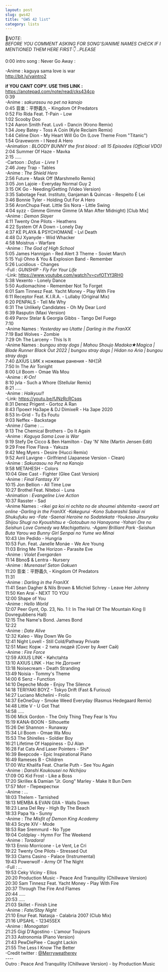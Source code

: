 ```yaml
---
layout: post
slug: gws42
title: "GWS 42 list"
category: lists
---
```

<p>📌<em>NOTE</em>:<br>
<em>BEFORE YOU COMMENT ASKING FOR SONG'S/ANIME NAMES CHECK IF I MENTIONED THEM HERE FIRST👇 ..PLEASE</em></p>
<p>0:00 intro song : Never Go Away :<br>
<p>        -Anime : kaguya sama love is war<br>
<a href="http://bit.ly/vaintro2">http://bit.ly/vaintro2</a><br>
    <p>
        <strong>if YOU CANT COPY. USE THIS LINK :</strong><br>
    <a href="https://anotepad.com/note/read/cks434cp">https://anotepad.com/note/read/cks434cp</a><br>
    0:39<br>
    -Anime : <em>sakurasou no pet na kanojo</em><br>
    0:45 音楽：平野義久 - Kingdom Of Predators<br>
    0:52 Flo Rida Feat. T-Pain - Low<br>
    1:02 Scooby Doo<br>
    1:24 Aaron Smith Feat. Luvli - Dancin (Krono Remix)<br>
    1:34 Joey Batey - Toss A Coin (Kyle Reclaim Remix)<br>
    1:44 Céline Dion - My Heart Will Go On (Love Theme From "Titanic")<br>
    1:54 Graveworm - I Need A Hero<br>
    -Animation : <em>BLOODY BUNNY the first blood : all 15 Episodes (Official VDO)</em><br>
    2:04 Summer Of Haze - Mavka<br>
    2:15 .....<br>
    -Cartoon : <em>Dofus - Livre 1</em><br>
    2:46 Joey Trap - Tables<br>
    -Anime : <em>The Shield Hero</em><br>
    2:56 Future - Mask Off (Marshmello Remix)<br>
    3:05 Jon Lajoie - Everyday Normal Guy 2<br>
    3:15 OK Go - Needing/Getting (Video Version)<br>
    3:35 Sabotage Feat. Instituto, Ganjaman & Quincas - Respeito É Lei<br>
    3:46 Bonnie Tyler - Holding Out For A Hero<br>
    3:56 AronChupa Feat. Little Sis Nora - Little Swing<br>
    4:04 syzz - Gimme Gimme Gimme (A Man After Midnight) [Club Mix]<br>
    -Anime : <em>Demon Slayer</em><br>
    4:11 Twenty One Pilots - Heathens<br>
    4:22 System Of A Down - Lonely Day<br>
    4:37 KE PLAYA & PSYCHOMANE - Lvl Death<br>
    4:48 DJ Xyanyde - Wiid Whacker<br>
    4:58 Moistrus - Warfare<br>
    -Anime : <em>The God of High School</em><br>
    5:05 James Hannigan - Red Alert 3 Theme - Soviet March<br>
    5:15 Yuji Ohno & You & Explosion Band - Remember<br>
    5:26 Lucidious - Changes<br>
    -Full : <em>GUNSHIP - Fly For Your Life</em><br>
    -Link: <a href="https://www.youtube.com/watch?v=cvfOTYf3RH0">https://www.youtube.com/watch?v=cvfOTYf3RH0</a><br>
    5:38 Vexento - Lonely Dance<br>
    5:50 Audiomachine - Remember Not To Forget<br>
    6:01 Sam Tinnesz Feat. Yacht Money - Play With Fire<br>
    6:11 Receptor Feat. K.I.R.A. - Lullaby (Original Mix)<br>
    6:20 PENPALS - Tell Me Why<br>
    6:31 The Unlikely Candidates - Oh My Dear Lord<br>
    6:39 Rasputin (Maxi Version)<br>
    6:49 Parov Stelar & Georgia Gibbs - Tango Del Fuego<br>
    7:10<br>
    -Anime Names : <em>Yesterday wo Utatte | Darling in the FranXX</em><br>
    7:19 Bad Wolves - Zombie<br>
    7:29 Oh The Larceny - This Is It<br>
    -Anime Names : <em>bungou stray dogs | Mahou Shoujo Madoka★Magica | Blade Runner Black Out 2022 | bungou stray dogs | Hidan no Aria | bungou stray dogs</em><br>
    7:40 ∆XIUS LIИK x ножевые ранения - NНΞЙ<br>
    7:50 In The Air Tonight<br>
    8:00 Lil Boom - Omae Wa Mou<br>
    -Anime : <em>K-On!</em><br>
    8:10 jvla - Such a Whore (Stellular Remix)<br>
    8:21 .....<br>
    -Anime : <em>Haikyuu!!</em><br>
    -Link: <a href="https://youtu.be/fJNzRcRCsqs">https://youtu.be/fJNzRcRCsqs</a><br>
    8:31 Denez Prigent - Gortoz A Ran<br>
    8:43 Проект НаЗаре & DJ DimixeR - На Заре 2020<br>
    8:53 In-Grid - Tu Es Foutu<br>
    9:03 Neffex - Backstage<br>
    -Anime / Game : <em>...</em><br>
    9:13 The Chemical Brothers - Do It Again<br>
    -Anime : <em>Kaguya Sama Love is War</em><br>
    9:19 Stefy De Cicco & Ben Hamilton - Day 'N' Nite (Martin Jensen Edit)<br>
    9:29 Free Flow Flava - Yakuza<br>
    9:42 Meg Myers - Desire (Hucci Remix)<br>
    9:52 Avril Lavigne - Girlfriend (Japanese Version - Clean)<br>
    -Anime : <em>Sakurasou no Pet na Kanojo</em><br>
    9:58 METAHESH - Colors<br>
    10:04 Glee Cast - Fighter (Glee Cast Version)<br>
    -Anime : <em>Final Fantasy XV</em><br>
    10:15 Jon Bellion - All Time Low<br>
    10:27 Brothel Feat. Niteboi - Luna<br>
    -Animation : <em>Evangeline Live Action</em><br>
    10:37 Rasster - Sad<br>
    -Anime Names : <em>-rikei ga koi ni ochita no de shoumei shitemita
    -sword art online
    -Darling in the FranXX
    -Kakegurui
    -Kono Subarashii Sekai ni Shukufuku wo
    -Fate
    -Saenai Heroine no Sodatekata
    -Youkoso Jitsuryoku Shijou Shugi no Kyoushitsu e
    -Gotoubun no Hanayome
    -Yahari Ore no Seishun Love Comedy wa Machigatteiru.
    -Agami Brilliant Park
    -Seishun Buta Yarou wa Bunny Girl Senpai no Yume wo Minai</em><br>
    10:43 Um Pedido - Hungria<br>
    10:53 Fun. Feat. Janelle Monáe - We Are Young<br>
    11:03 Bring Me The Horizon - Parasite Eve<br>
    -Anime : <em>Violet Evergarden</em><br>
    11:14 Bbno$ & Lentra - Nursery<br>
    -Anime : <em>Murenase! Seton Gakuen</em><br>
    11:20 音楽：平野義久 - Kingdom Of Predators<br>
    11:31<br>
    -Anime : <em>Darling in the FranXX</em><br>
    11:41 Sean Dagher & Nils Brown & Michiel Schrey - Leave Her Johnny<br>
    11:50 Ken Arai - NEXT TO YOU<br>
    12:00 Shape of You<br>
    -Anime : <em>Hello World</em><br>
    12:07 Peer Gynt, Op. 23, No. 1 I: In The Hall Of The Mountain King (I Dovregubbens Hall)<br>
    12:15 The Name's Bond. James Bond<br>
    12:22<br>
    -Anime : <em>Date Alive</em><br>
    12:32 Kaleo - Way Down We Go<br>
    12:41 Night Lovell - Still Cold/Pathway Private<br>
    12:51 Макс Корж - 2 типа людей (Cover by Анет Сай)<br>
    -Anime : <em>Fire Force</em><br>
    12:59 AXIUS LINK - Køhctahta<br>
    13:10 AXIUS LINK - Нас Не Догонят<br>
    13:18 Noisecream - Death Stranding<br>
    13:49 Noisia - Tommy's Theme<br>
    14:00 6 Senz - Function<br>
    14:10 Depeche Mode - Enjoy The Silence<br>
    14:18 TERIYAKI BOYZ - Tokyo Drift (Fast & Furious)<br>
    14:27 Luciano Michelini - Frolic<br>
    14:37 EeOneGuy - Smoke Weed Everyday (Rasmus Hedegaard Remix)<br>
    14:48 Little V - U Got That<br>
    14:58 .....<br>
    15:06 Mick Gordon - The Only Thing They Fear Is You<br>
    15:19 KANA-BOON - Silhouette<br>
    15:26 Del Shannon - Runaway<br>
    15:34 Lil Boom - Omae Wa Mou<br>
    15:53 The Shirelles - Soldier Boy<br>
    16:21 Lifetime Of Happiness - DJ Alan<br>
    16:28 Fat Cats And Laser Pointers - Shi*<br>
    16:39 Beepcode - Epic Inspirational Piano<br>
    16:49 Rameses B - Children<br>
    17:00 Wiz Khalifa Feat. Charlie Puth - See You Again<br>
    -Anime : <em>Danshi Koukousei no Nichijou</em><br>
    17:09 OG Kid Frost - Like a Boss<br>
    17:20 Skrillex & Damian "Jr. Gong" Marley - Make It Bun Dem<br>
    17:57 Мот - Перекрестки<br>
    -Anime : <em>...</em><br>
    18:03 Thelem - Tarnished<br>
    18:13 MEMBA & EVAN GIIA - Walls Down<br>
    18:23 Lana Del Rey - High By The Beach<br>
    18:33 Papa Ya - Sunny<br>
    -Anime : <em>The Misfit of Demon King Academy</em><br>
    18:43 Scyte XIV - Mode<br>
    18:53 Rae Sremmurd - No Type<br>
    19:04 Coldplay - Hymn For The Weekend<br>
    -Anime : <em>Toradora!</em><br>
    19:13 Ennio Morricone - Le Vent, Le Cri<br>
    19:22 Twenty One Pilots - Stressed Out<br>
    19:33 Clams Casino - Palace (Instrumental)<br>
    19:43 Powerwolf - Army Of The Night<br>
    -Full : <em>...</em><br>
    19:53 Ceky Viciny - Ellos<br>
    20:20 Production Music - Peace And Tranquility (Chillwave Version)<br>
    20:30 Sam Tinnesz Feat. Yacht Money - Play With Fire<br>
    20:37 Through The Fire And Flames<br>
    20:44 .....<br>
    20:53 .....<br>
    21:03 Skillet - Finish Line<br>
    -Anime : <em>Fate/Stay Night</em><br>
    21:10 Enur Feat. Natasja - Calabria 2007 (Club Mix)<br>
    21:16 UPSAHL - 12345SEX<br>
    -Anime : <em>Monogatari</em><br>
    21:25 Gigi D'Agostino - L'amour Toujours<br>
    21:33 Astronomia (Piano Version)<br>
    21:43 PewDiePiee - Caught Lackin<br>
    21:55 The Less I Know The Better<br>
    -Credit twitter : <a href="https://twitter.com/Merryweatherey">@Merryweatherey</a><br>
    ----<br>
    Outro : Peace And Tranquility (Chillwave Version) - by Production Music</p>